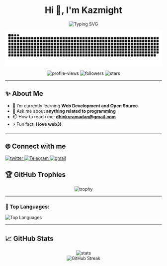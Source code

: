 <h1 align="center">Hi 👋, I'm Kazmight</h1>

<p align="center">
  <img src="https://readme-typing-svg.herokuapp.com?font=Fira+Code&size=30&pause=1000&color=F7D716&center=true&vCenter=true&width=600&lines=welcome+to+my+github+👋;let's+connect+🚀" alt="Typing SVG" />
</p>

<p align="center">
  <img src="https://raw.githubusercontent.com/platane/snk/output/github-contribution-grid-snake-dark.svg" alt="github-contribution-grid-snake">
</p>

<p align="center">
  <img src="https://komarev.com/ghpvc/?username=kazmight&label=PROFILE+VISITS&color=green" alt="profile-views" />
  <img src="https://img.shields.io/github/followers/ZackyMrf?label=Followers&style=social" alt="followers"/>
  <img src="https://img.shields.io/github/stars/ZackyMrf?affiliations=OWNER%2CCOLLABORATOR&style=social" alt="stars"/>
</p>

---

## ✨ About Me

- 🌱 I’m currently learning **Web Development and Open Source**
- 💬 Ask me about **anything related to programming**
- 📫 How to reach me: **dhickyramadan@gmail.com**
- ⚡ Fun fact: **I love web3!**

---

## 🌐 Connect with me

<p align="left">
  <a href="https://x.com/kazmight331" target="blank">
    <img src="https://img.shields.io/badge/Twitter-1DA1F2?style=for-the-badge&logo=twitter&logoColor=white" alt="twitter"/>
  </a>
  <a href="https://t.me/kazmight" target="blank">
    <img src="https://img.shields.io/badge/Telegram-2CA5E0?style=for-the-badge&logo=telegram&logoColor=white" alt="Telegram"/>
  </a>
  <a href="mailto:dhickyramdan@gmail.com" target="blank">
    <img src="https://img.shields.io/badge/Gmail-D14836?style=for-the-badge&logo=gmail&logoColor=white" alt="gmail"/>
  </a>
</p>

## 🏆 GitHub Trophies

<p align="center">
  <img src="https://github-profile-trophy.vercel.app/?username=kazmight&theme=radical&margin-w=10&no-frame=true" alt="trophy" />
</p>

---

### 🎯 Top Languages:
![Top Languages](https://github-readme-stats.vercel.app/api/top-langs/?username=kazmight&layout=compact&theme=radical)

---

## 📈 GitHub Stats

<p align="center">
  <img src="https://github-readme-stats.vercel.app/api?username=kazmight&show_icons=true&theme=radical" alt="stats" />
  <br>
  <img src="https://github-readme-streak-stats.herokuapp.com/?user=kazmight&theme=radical&hide_border=true" alt="GitHub Streak" />
</p>
